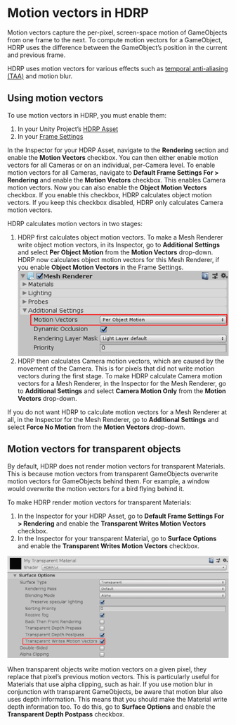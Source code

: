 # Motion vectors in HDRP

Motion vectors capture the per-pixel, screen-space motion of GameObjects from one frame to the next. To compute motion vectors for a GameObject, HDRP uses the difference between the GameObject’s position in the current and previous frame.

HDRP uses motion vectors for various effects such as [temporal anti-aliasing (TAA)](Glossary.html#TemporalAntiAliasing) and motion blur.

## Using motion vectors

To use motion vectors in HDRP, you must enable them:

1. In your Unity Project’s [HDRP Asset](HDRP-Asset.html)
2. In your [Frame Settings](Frame-Settings.html)

In the Inspector for your HDRP Asset, navigate to the **Rendering** section and enable the **Motion Vectors** checkbox. You can then either enable motion vectors for all Cameras or on an individual, per-Camera level. To enable motion vectors for all Cameras, navigate to **Default Frame Settings For > Rendering** and enable the **Motion Vectors** checkbox. This enables Camera motion vectors. Now you can also enable the **Object Motion Vectors** checkbox. If you enable this checkbox, HDRP calculates object motion vectors. If you keep this checkbox disabled, HDRP only calculates Camera motion vectors.

HDRP calculates motion vectors in two stages:

1. HDRP first calculates object motion vectors. To make a Mesh Renderer write object motion vectors, in its Inspector, go to **Additional Settings** and select **Per Object Motion** from the **Motion Vectors** drop-down. HDRP now calculates object motion vectors for this Mesh Renderer, if you enable **Object Motion Vectors** in the Frame Settings.
![](Images/MotionVectors1.png)
2. HDRP then calculates Camera motion vectors, which are caused by the movement of the Camera. This is for pixels that did not write motion vectors during the first stage. To make HDRP calculate Camera motion vectors for a Mesh Renderer, in the Inspector for the Mesh Renderer, go to **Additional Settings** and select **Camera Motion Only** from the **Motion Vectors** drop-down.

If you do not want HDRP to calculate motion vectors for a Mesh Renderer at all, in the Inspector for the Mesh Renderer, go to **Additional Settings** and select **Force No Motion** from the **Motion Vectors** drop-down.

## Motion vectors for transparent objects

By default, HDRP does not render motion vectors for transparent Materials. This is because motion vectors from transparent GameObjects overwrite motion vectors for GameObjects behind them. For example, a window would overwrite the motion vectors for a bird flying behind it.

To make HDRP render motion vectors for transparent Materials:

1. In the Inspector for your HDRP Asset, go to **Default Frame Settings For > Rendering** and enable the **Transparent Writes Motion Vectors** checkbox.
2. In the Inspector for your transparent Material, go to **Surface Options** and enable the **Transparent Writes Motion Vectors** checkbox.

![](Images/MotionVectors2.png)

When transparent objects write motion vectors on a given pixel, they replace that pixel’s previous motion vectors. This is particularly useful for Materials that use alpha clipping, such as hair. 
If you use motion blur in conjunction with transparent GameObjects, be aware that motion blur also uses depth information. This means that you should make the Material write depth information too. To do this, go to **Surface Options** and enable the **Transparent Depth Postpass** checkbox.